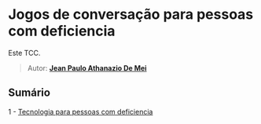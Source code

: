 # Jogos de conversação para pessoas com deficiencia

Este TCC.

> Autor: **[Jean Paulo Athanazio De Mei](https://github.com/JeanPaulo-Eletron)**  

## Sumário
1 -  [Tecnologia para pessoas com deficiencia](Capitulos/deficiencia.md)    
